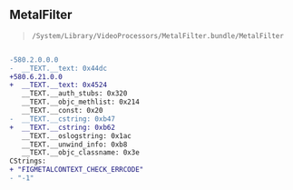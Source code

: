 ## MetalFilter

> `/System/Library/VideoProcessors/MetalFilter.bundle/MetalFilter`

```diff

-580.2.0.0.0
-  __TEXT.__text: 0x44dc
+580.6.21.0.0
+  __TEXT.__text: 0x4524
   __TEXT.__auth_stubs: 0x320
   __TEXT.__objc_methlist: 0x214
   __TEXT.__const: 0x20
-  __TEXT.__cstring: 0xb47
+  __TEXT.__cstring: 0xb62
   __TEXT.__oslogstring: 0x1ac
   __TEXT.__unwind_info: 0xb8
   __TEXT.__objc_classname: 0x3e
CStrings:
+ "FIGMETALCONTEXT_CHECK_ERRCODE"
- "-1"

```
